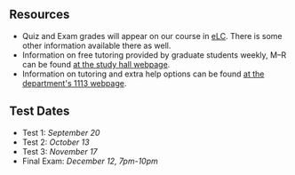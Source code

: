## Resources
+ Quiz and Exam grades will appear on our course in [eLC](http://elc.uga.edu).
  There is some other information available there as well.
+ Information on free tutoring provided by graduate students weekly, M&ndash;R can be found [at the study hall webpage](http://www.math.uga.edu/studyhall).
+ Information on tutoring and extra help options can be found [at the department's 1113 webpage](http://www.math.uga.edu/1113).

## Test Dates
+ Test 1: *September 20*
+ Test 2: *October 13*
+ Test 3: *November 17*
+ Final Exam: *December 12, 7pm-10pm*
